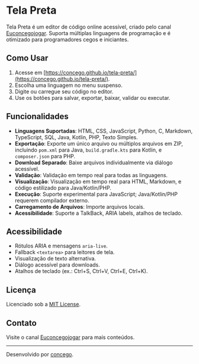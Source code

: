 # Tela Preta

Tela Preta é um editor de código online acessível, criado pelo canal [Euconcegojogar](https://youtube.com/@euconcegojogar). Suporta múltiplas linguagens de programação e é otimizado para programadores cegos e iniciantes.

## Como Usar

1. Acesse em [https://concego.github.io/tela-preta/](https://concego.github.io/tela-preta/).
2. Escolha uma linguagem no menu suspenso.
3. Digite ou carregue seu código no editor.
4. Use os botões para salvar, exportar, baixar, validar ou executar.

## Funcionalidades

- **Linguagens Suportadas**: HTML, CSS, JavaScript, Python, C, Markdown, TypeScript, SQL, Java, Kotlin, PHP, Texto Simples.
- **Exportação**: Exporte um único arquivo ou múltiplos arquivos em ZIP, incluindo `pom.xml` para Java, `build.gradle.kts` para Kotlin, e `composer.json` para PHP.
- **Download Separado**: Baixe arquivos individualmente via diálogo acessível.
- **Validação**: Validação em tempo real para todas as linguagens.
- **Visualização**: Visualização em tempo real para HTML, Markdown, e código estilizado para Java/Kotlin/PHP.
- **Execução**: Suporte experimental para JavaScript; Java/Kotlin/PHP requerem compilador externo.
- **Carregamento de Arquivos**: Importe arquivos locais.
- **Acessibilidade**: Suporte a TalkBack, ARIA labels, atalhos de teclado.

## Acessibilidade

- Rótulos ARIA e mensagens `aria-live`.
- Fallback `<textarea>` para leitores de tela.
- Visualização de texto alternativa.
- Diálogo acessível para downloads.
- Atalhos de teclado (ex.: Ctrl+S, Ctrl+V, Ctrl+E, Ctrl+K).

## Licença

Licenciado sob a [MIT License](LICENSE).

## Contato

Visite o canal [Euconcegojogar](https://youtube.com/@euconcegojogar) para mais conteúdos.

---

Desenvolvido por [concego](https://github.com/concego).

